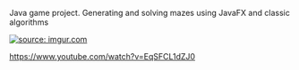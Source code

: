 Java game project. Generating and solving mazes using JavaFX and classic algorithms

<a href="https://i.imgur.com/nUETayc.png"><img src="https://i.imgur.com/nUETayc.png" title="source: imgur.com" /></a>


https://www.youtube.com/watch?v=EqSFCL1dZJ0
